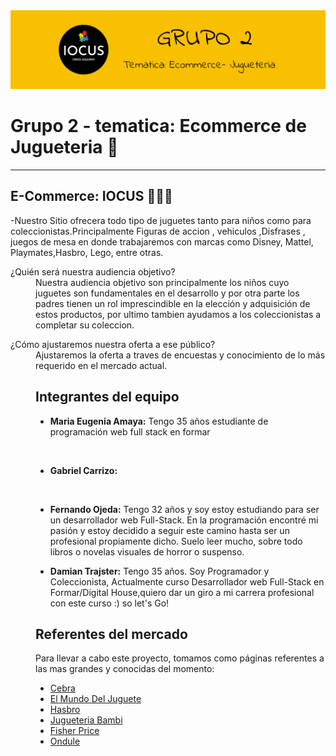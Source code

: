 <img width="auto" src="wireframes/img/portadaReadme.jpg">

# **Grupo 2** - tematica: Ecommerce de Jugueteria :star2:
---
## **E-Commerce: IOCUS** :guardsman::dizzy:


-Nuestro Sitio ofrecera todo tipo de juguetes tanto para niños como para coleccionistas.Principalmente Figuras de accion , vehiculos ,Disfrases , juegos de mesa en donde trabajaremos con marcas como Disney, Mattel, Playmates,Hasbro, Lego, entre otras.

<dl>
  <dt>¿Quién será nuestra audiencia objetivo?</dt>
  <dd>Nuestra audiencia  objetivo son principalmente los niños cuyo juguetes son fundamentales en el desarrollo y por otra parte los padres tienen un rol imprescindible en la elección y adquisición de estos productos, por ultimo tambien ayudamos a los coleccionistas a completar su coleccion.</dd>

<dl>
  <dt>¿Cómo ajustaremos nuestra oferta a ese público?</dt>
<dd>Ajustaremos la oferta a traves de encuestas y conocimiento de lo más requerido en el mercado actual.<dd>


## Integrantes del equipo
* **Maria Eugenia Amaya:** Tengo 35 años estudiante de programación web full stack en formar 
<br>

* **Gabriel Carrizo:**
<br>

* **Fernando Ojeda:** Tengo 32 años y soy estoy estudiando para ser un desarrollador web Full-Stack. En la programación encontré mi pasión y estoy decidido a seguir este camino hasta ser un profesional propiamente dicho. Suelo leer mucho, sobre todo libros o novelas visuales de horror o suspenso. 

* **Damian Trajster:** Tengo 35 años. Soy Programador y Coleccionista, Actualmente curso Desarrollador web Full-Stack en Formar/Digital House,quiero dar un giro a mi carrera profesional con este curso :) so let's Go!


## Referentes del mercado

Para llevar a cabo este proyecto, tomamos como páginas referentes a las mas grandes y conocidas del momento:


 * [Cebra](https://cebra.com.ar/)
 * [El Mundo Del Juguete](https://www.elmundodeljuguete.com.ar/)
 * [Hasbro](https://products.hasbro.com/es-lam)
 * [Jugueteria Bambi](https://www.jugueteriabambi.com.ar/)
 * [Fisher Price](https://www.fisher-price.com/es-es)
 * [Ondule](https://ondule.com.ar)
